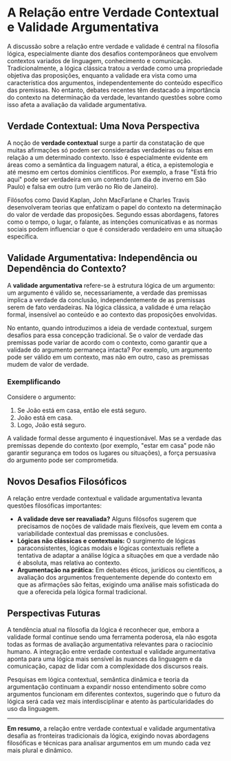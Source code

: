 # A Relação entre Verdade Contextual e Validade Argumentativa

A discussão sobre a relação entre verdade e validade é central na filosofia lógica, especialmente diante dos desafios contemporâneos que envolvem contextos variados de linguagem, conhecimento e comunicação. Tradicionalmente, a lógica clássica tratou a verdade como uma propriedade objetiva das proposições, enquanto a validade era vista como uma característica dos argumentos, independentemente do conteúdo específico das premissas. No entanto, debates recentes têm destacado a importância do contexto na determinação da verdade, levantando questões sobre como isso afeta a avaliação da validade argumentativa.

## Verdade Contextual: Uma Nova Perspectiva

A noção de **verdade contextual** surge a partir da constatação de que muitas afirmações só podem ser consideradas verdadeiras ou falsas em relação a um determinado contexto. Isso é especialmente evidente em áreas como a semântica da linguagem natural, a ética, a epistemologia e até mesmo em certos domínios científicos. Por exemplo, a frase "Está frio aqui" pode ser verdadeira em um contexto (um dia de inverno em São Paulo) e falsa em outro (um verão no Rio de Janeiro).

Filósofos como David Kaplan, John MacFarlane e Charles Travis desenvolveram teorias que enfatizam o papel do contexto na determinação do valor de verdade das proposições. Segundo essas abordagens, fatores como o tempo, o lugar, o falante, as intenções comunicativas e as normas sociais podem influenciar o que é considerado verdadeiro em uma situação específica.

## Validade Argumentativa: Independência ou Dependência do Contexto?

A **validade argumentativa** refere-se à estrutura lógica de um argumento: um argumento é válido se, necessariamente, a verdade das premissas implica a verdade da conclusão, independentemente de as premissas serem de fato verdadeiras. Na lógica clássica, a validade é uma relação formal, insensível ao conteúdo e ao contexto das proposições envolvidas.

No entanto, quando introduzimos a ideia de verdade contextual, surgem desafios para essa concepção tradicional. Se o valor de verdade das premissas pode variar de acordo com o contexto, como garantir que a validade do argumento permaneça intacta? Por exemplo, um argumento pode ser válido em um contexto, mas não em outro, caso as premissas mudem de valor de verdade.

### Exemplificando

Considere o argumento:

1. Se João está em casa, então ele está seguro.
2. João está em casa.
3. Logo, João está seguro.

A validade formal desse argumento é inquestionável. Mas se a verdade das premissas depende do contexto (por exemplo, "estar em casa" pode não garantir segurança em todos os lugares ou situações), a força persuasiva do argumento pode ser comprometida.

## Novos Desafios Filosóficos

A relação entre verdade contextual e validade argumentativa levanta questões filosóficas importantes:

- **A validade deve ser reavaliada?** Alguns filósofos sugerem que precisamos de noções de validade mais flexíveis, que levem em conta a variabilidade contextual das premissas e conclusões.
- **Lógicas não clássicas e contextuais:** O surgimento de lógicas paraconsistentes, lógicas modais e lógicas contextuais reflete a tentativa de adaptar a análise lógica a situações em que a verdade não é absoluta, mas relativa ao contexto.
- **Argumentação na prática:** Em debates éticos, jurídicos ou científicos, a avaliação dos argumentos frequentemente depende do contexto em que as afirmações são feitas, exigindo uma análise mais sofisticada do que a oferecida pela lógica formal tradicional.

## Perspectivas Futuras

A tendência atual na filosofia da lógica é reconhecer que, embora a validade formal continue sendo uma ferramenta poderosa, ela não esgota todas as formas de avaliação argumentativa relevantes para o raciocínio humano. A integração entre verdade contextual e validade argumentativa aponta para uma lógica mais sensível às nuances da linguagem e da comunicação, capaz de lidar com a complexidade dos discursos reais.

Pesquisas em lógica contextual, semântica dinâmica e teoria da argumentação continuam a expandir nosso entendimento sobre como argumentos funcionam em diferentes contextos, sugerindo que o futuro da lógica será cada vez mais interdisciplinar e atento às particularidades do uso da linguagem.

---

**Em resumo**, a relação entre verdade contextual e validade argumentativa desafia as fronteiras tradicionais da lógica, exigindo novas abordagens filosóficas e técnicas para analisar argumentos em um mundo cada vez mais plural e dinâmico.
